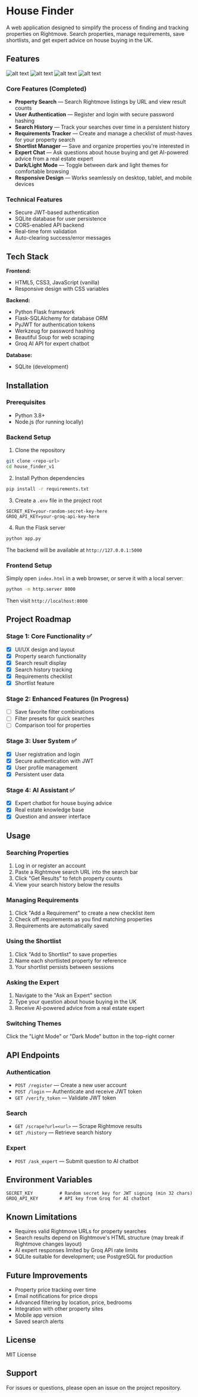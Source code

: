 # House Finder

A web application designed to simplify the process of finding and tracking properties on Rightmove. Search properties, manage requirements, save shortlists, and get expert advice on house buying in the UK.

## Features

![alt text](image-1.png)
![alt text](image.png)
![alt text](image-2.png)
![alt text](image-3.png)

### Core Features (Completed)
- **Property Search** — Search Rightmove listings by URL and view result counts
- **User Authentication** — Register and login with secure password hashing
- **Search History** — Track your searches over time in a persistent history
- **Requirements Tracker** — Create and manage a checklist of must-haves for your property search
- **Shortlist Manager** — Save and organize properties you're interested in
- **Expert Chat** — Ask questions about house buying and get AI-powered advice from a real estate expert
- **Dark/Light Mode** — Toggle between dark and light themes for comfortable browsing
- **Responsive Design** — Works seamlessly on desktop, tablet, and mobile devices

### Technical Features
- Secure JWT-based authentication
- SQLite database for user persistence
- CORS-enabled API backend
- Real-time form validation
- Auto-clearing success/error messages

## Tech Stack

**Frontend:**
- HTML5, CSS3, JavaScript (vanilla)
- Responsive design with CSS variables

**Backend:**
- Python Flask framework
- Flask-SQLAlchemy for database ORM
- PyJWT for authentication tokens
- Werkzeug for password hashing
- Beautiful Soup for web scraping
- Groq AI API for expert chatbot

**Database:**
- SQLite (development)

## Installation

### Prerequisites
- Python 3.8+
- Node.js (for running locally)

### Backend Setup

1. Clone the repository
```bash
git clone <repo-url>
cd house_finder_v1
```

2. Install Python dependencies
```bash
pip install -r requirements.txt
```

3. Create a `.env` file in the project root
```
SECRET_KEY=your-random-secret-key-here
GROQ_API_KEY=your-groq-api-key-here
```

4. Run the Flask server
```bash
python app.py
```

The backend will be available at `http://127.0.0.1:5000`

### Frontend Setup

Simply open `index.html` in a web browser, or serve it with a local server:
```bash
python -m http.server 8000
```

Then visit `http://localhost:8000`

## Project Roadmap

### Stage 1: Core Functionality ✅
- [x] UI/UX design and layout
- [x] Property search functionality
- [x] Search result display
- [x] Search history tracking
- [x] Requirements checklist
- [x] Shortlist feature

### Stage 2: Enhanced Features (In Progress)
- [ ] Save favorite filter combinations
- [ ] Filter presets for quick searches
- [ ] Comparison tool for properties

### Stage 3: User System ✅
- [x] User registration and login
- [x] Secure authentication with JWT
- [x] User profile management
- [x] Persistent user data

### Stage 4: AI Assistant ✅
- [x] Expert chatbot for house buying advice
- [x] Real estate knowledge base
- [x] Question and answer interface

## Usage

### Searching Properties
1. Log in or register an account
2. Paste a Rightmove search URL into the search bar
3. Click "Get Results" to fetch property counts
4. View your search history below the results

### Managing Requirements
1. Click "Add a Requirement" to create a new checklist item
2. Check off requirements as you find matching properties
3. Requirements are automatically saved

### Using the Shortlist
1. Click "Add to Shortlist" to save properties
2. Name each shortlisted property for reference
3. Your shortlist persists between sessions

### Asking the Expert
1. Navigate to the "Ask an Expert" section
2. Type your question about house buying in the UK
3. Receive AI-powered advice from a real estate expert

### Switching Themes
Click the "Light Mode" or "Dark Mode" button in the top-right corner

## API Endpoints

### Authentication
- `POST /register` — Create a new user account
- `POST /login` — Authenticate and receive JWT token
- `GET /verify_token` — Validate JWT token

### Search
- `GET /scrape?url=<url>` — Scrape Rightmove results
- `GET /history` — Retrieve search history

### Expert
- `POST /ask_expert` — Submit question to AI chatbot

## Environment Variables

```
SECRET_KEY          # Random secret key for JWT signing (min 32 chars)
GROQ_API_KEY        # API key from Groq for AI chatbot
```

## Known Limitations

- Requires valid Rightmove URLs for property searches
- Search results depend on Rightmove's HTML structure (may break if Rightmove changes layout)
- AI expert responses limited by Groq API rate limits
- SQLite suitable for development; use PostgreSQL for production

## Future Improvements

- Property price tracking over time
- Email notifications for price drops
- Advanced filtering by location, price, bedrooms
- Integration with other property sites
- Mobile app version
- Saved search alerts

## License

MIT License

## Support

For issues or questions, please open an issue on the project repository.
